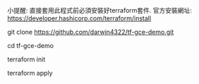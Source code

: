 小提醒: 直接套用此程式前必須安裝好terraform套件. 官方安裝網址: https://developer.hashicorp.com/terraform/install

git clone https://github.com/darwin4322/tf-gce-demo.git

cd tf-gce-demo

terraform init

terraform apply
